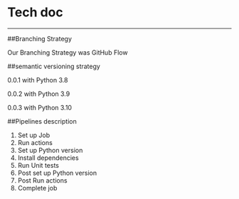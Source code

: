 # Tech doc
___
##Branching Strategy

Our Branching Strategy was GitHub Flow

##semantic versioning strategy

0.0.1 with Python 3.8

0.0.2 with Python 3.9

0.0.3 with Python 3.10

##Pipelines description
1. Set up Job
2. Run actions
3. Set up Python version
4. Install dependencies
5. Run Unit tests
6. Post set up Python version
7. Post Run actions
8. Complete job

